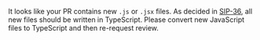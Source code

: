 It looks like your PR contains new `.js` or `.jsx` files. As decided in [SIP-36](https://github.com/apache/incubator-superset/issues/9101), all new files should be written in TypeScript. Please convert new JavaScript files to TypeScript and then re-request review.
